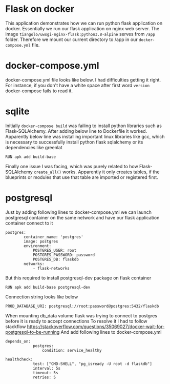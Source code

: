 # Flask on docker
This application demonstrates how we can run python flask application on docker.
Essentially we run our flask application on nginx web server.
The image ```tiangolo/uwsgi-nginx-flask:python3.8-alpine``` serves from ```/app``` folder.
Therefore we mount our current directory to /app in our ```docker-compose.yml``` file.

# docker-compose.yml
docker-compose.yml file looks like below.
I had difficulties getting it right.
For instance, if you don't have a white space after first word ```version``` docker-compose fails to read it.

# sqlite
Initially ```docker-compose build``` was failing to install python libraries such as Flask-SQLAlchemy.
After adding below line to Dockerfile it worked. Apparently below line was installing important linux 
libraries like gcc, which is necessary to successfully install python flask sqlalchemy or its dependencies
like greenlat

```
RUN apk add build-base
```

Finally one issue I was facing, which was purely related to how Flask-SQLAlchemy ```create_all()``` works.
Apparently it only creates tables, if the blueprints or modules that use that table are imported or registered
first.

# postgresql
Just by adding following lines to docker-compose.yml we can launch postgresql container on the same network
and have our flask application container connect to it
```
postgres:
        container_name: 'postgres'
        image: postgres
        environment:
            POSTGRES_USER: root
            POSTGRES_PASSWORD: password
            POSTGRES_DB: flaskdb
        networks:
            - flask-networks
```

But this required to install postgresql-dev package on flask container

```
RUN apk add build-base postgresql-dev
```

Connection string looks like below

```
PROD_DATABASE_URI: postgresql://root:password@postgres:5432/flaskdb
```

When mounting db_data volume flask was trying to connect to postgres before it is ready to accept connections
To resolve it I had to follow stackflow https://stackoverflow.com/questions/35069027/docker-wait-for-postgresql-to-be-running
And add following lines to docker-compose.yml

```
depends_on:
            postgres:
                condition: service_healthy

healthcheck:
            test: ["CMD-SHELL", "pg_isready -U root -d flaskdb"]
            interval: 5s
            timeout: 5s
            retries: 5
```